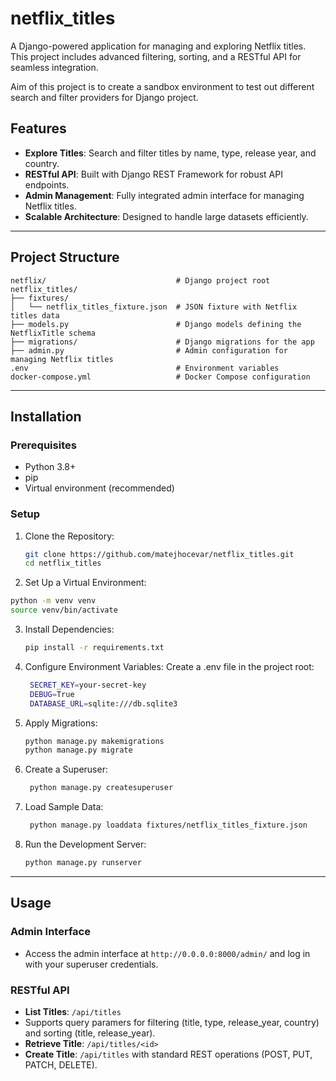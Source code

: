 # netflix_titles

A Django-powered application for managing and exploring Netflix titles. 
This project includes advanced filtering, sorting, and a RESTful API for seamless integration.

Aim of this project is to create a sandbox environment to test out different search and filter providers for Django project.

## Features

- **Explore Titles**: Search and filter titles by name, type, release year, and country.
- **RESTful API**: Built with Django REST Framework for robust API endpoints.
- **Admin Management**: Fully integrated admin interface for managing Netflix titles.
- **Scalable Architecture**: Designed to handle large datasets efficiently.

---

## Project Structure

```
netflix/                             # Django project root
netflix_titles/
├── fixtures/
│   └── netflix_titles_fixture.json  # JSON fixture with Netflix titles data
├── models.py                        # Django models defining the NetflixTitle schema
├── migrations/                      # Django migrations for the app
├── admin.py                         # Admin configuration for managing Netflix titles
.env                                 # Environment variables
docker-compose.yml                   # Docker Compose configuration
```

---

## Installation

### Prerequisites
- Python 3.8+
- pip
- Virtual environment (recommended)

### Setup

1. Clone the Repository:
   ```bash
   git clone https://github.com/matejhocevar/netflix_titles.git
   cd netflix_titles
   ```
2.	Set Up a Virtual Environment:
   ```bash
   python -m venv venv
   source venv/bin/activate
   ```
3. Install Dependencies:
   ```bash
   pip install -r requirements.txt
   ```
4. Configure Environment Variables:
Create a .env file in the project root:
   ```bash
    SECRET_KEY=your-secret-key
    DEBUG=True
    DATABASE_URL=sqlite:///db.sqlite3
   ```
5. Apply Migrations:
   ```bash
   python manage.py makemigrations
   python manage.py migrate
   ```
6. Create a Superuser:
   ```bash
    python manage.py createsuperuser
    ```
7. Load Sample Data:
   ```bash
    python manage.py loaddata fixtures/netflix_titles_fixture.json
    ```
8. Run the Development Server:
    ```bash
    python manage.py runserver
    ```

---

## Usage

### Admin Interface
- Access the admin interface at `http://0.0.0.0:8000/admin/` and log in with your superuser credentials.

### RESTful API

- **List Titles**: `/api/titles`
- Supports query paramers for filtering (title, type, release_year, country) and sorting (title, release_year).
- **Retrieve Title**: `/api/titles/<id>`
- **Create Title**: `/api/titles` with standard REST operations (POST, PUT, PATCH, DELETE).